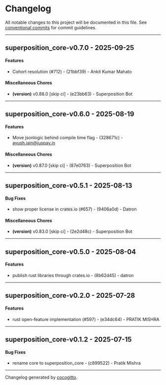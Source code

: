 # Changelog
All notable changes to this project will be documented in this file. See [conventional commits](https://www.conventionalcommits.org/) for commit guidelines.

- - -
## superposition_core-v0.7.0 - 2025-09-25
#### Features
- Cohort resolution (#712) - (21bbf39) - Ankit Kumar Mahato
#### Miscellaneous Chores
- **(version)** v0.88.0 [skip ci] - (e23bb63) - Superposition Bot

- - -

## superposition_core-v0.6.0 - 2025-08-19
#### Features
- Move jsonlogic behind compile time flag - (328671c) - ayush.jain@juspay.in
#### Miscellaneous Chores
- **(version)** v0.87.0 [skip ci] - (87e0763) - Superposition Bot

- - -

## superposition_core-v0.5.1 - 2025-08-13
#### Bug Fixes
- show proper license in crates.io (#657) - (9406a0d) - Datron
#### Miscellaneous Chores
- **(version)** v0.83.0 [skip ci] - (2e2d48c) - Superposition Bot

- - -

## superposition_core-v0.5.0 - 2025-08-04
#### Features
- publish rust libraries through crates.io - (8b62d45) - datron

- - -

## superposition_core-v0.2.0 - 2025-07-28
#### Features
- rust open-feature implementation (#597) - (e34dc64) - PRATIK MISHRA

- - -

## superposition_core-v0.1.2 - 2025-07-15
#### Bug Fixes
- rename core to superposition_core - (c899522) - Pratik Mishra

- - -

Changelog generated by [cocogitto](https://github.com/cocogitto/cocogitto).